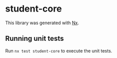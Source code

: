 # student-core

This library was generated with [Nx](https://nx.dev).

## Running unit tests

Run `nx test student-core` to execute the unit tests.
